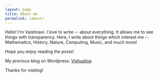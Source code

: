 ```yaml
---
layout: page
title: About me
permalink: /about/
---
```


<!-- This is the base Jekyll theme. You can find out more info about customizing your Jekyll theme, as well as basic Jekyll usage documentation at [jekyllrb.com](https://jekyllrb.com/)

You can find the source code for Minima at GitHub:
[jekyll][jekyll-organization] /
[minima](https://github.com/jekyll/minima)

You can find the source code for Jekyll at GitHub:
[jekyll][jekyll-organization] /
[jekyll](https://github.com/jekyll/jekyll)


[jekyll-organization]: https://github.com/jekyll -->

Hello! I'm Vaishnavi. I love to write -- about everything. It allows me to see things with transparency. Here, I write about things which interest me -- Mathematics, History, Nature, Computing, Music, and much more!

Hope you enjoy reading the posts!

My previous blog on Wordpress: [Vishualise](https://blogwithvishu.wordpress.com/)

Thanks for visiting!

